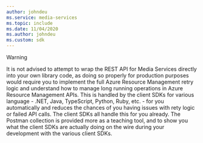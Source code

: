 ```yaml
---
author: johndeu
ms.service: media-services 
ms.topic: include
ms.date: 11/04/2020
ms.author: johndeu
ms.custom: sdk
---
```


> [!WARNING]
> It is not advised to attempt to wrap the REST API for Media Services directly into your own library code, as doing so properly for production purposes would require you to implement the full Azure Resource Management retry logic and understand how to manage long running operations in Azure Resource Management APIs. This is handled by the client SDKs for various language - .NET, Java, TypeScript, Python, Ruby, etc. - for you automatically and reduces the chances of you having issues with rety logic or failed API calls. The client SDKs all handle this for you already. The Postman collection is provided more as a teaching tool, and to show you what the client SDKs are actually doing on the wire during your development with the various client SDKs.
